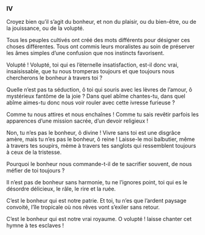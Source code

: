 ### IV

Croyez bien qu’il s’agit du bonheur, et non du plaisir, ou du bien-être, ou de la jouissance, ou de la volupté.

Tous les peuples cultivés ont créé des mots différents pour désigner ces choses différentes. Tous ont commis leurs moralistes au soin de préserver les âmes simples d’une confusion que nos instincts favorisent.

Volupté ! Volupté, toi qui es l’éternelle insatisfaction, est-il donc vrai, insaisissable, que tu nous tromperas toujours et que toujours nous chercherons le bonheur à travers toi ?

Quelle n’est pas ta séduction, ô toi qui souris avec les lèvres de l’amour, ô mystérieux fantôme de la joie ? Dans quel abîme chantes-tu, dans quel abîme aimes-tu donc nous voir rouler avec cette ivresse furieuse ?

Comme tu nous attires et nous enchaînes ! Comme tu sais revêtir parfois les apparences d’une mission sacrée, d’un devoir religieux !

Non, tu n’es pas le bonheur, ô divine ! Vivre sans toi est une disgrâce amère, mais tu n’es pas le bonheur, ô reine ! Laisse-le moi balbutier, même à travers tes soupirs, mème à travers tes sanglots qui ressemblent toujours à ceux de la tristesse.

Pourquoi le bonheur nous commande-t-il de te sacrifier souvent, de nous méfier de toi toujours ?

Il n’est pas de bonheur sans harmonie, tu ne l’ignores point, toi qui es le désordre délicieux, le râle, le rire et la ruée.

C’est le bonheur qui est notre patrie. Et toi, tu n’es que l’ardent paysage convoité, l’île tropicale où nos rêves vont s’exiler sans retour.

C’est le bonheur qui est notre vrai royaume. O volupté ! laisse chanter cet hymne à tes esclaves !
